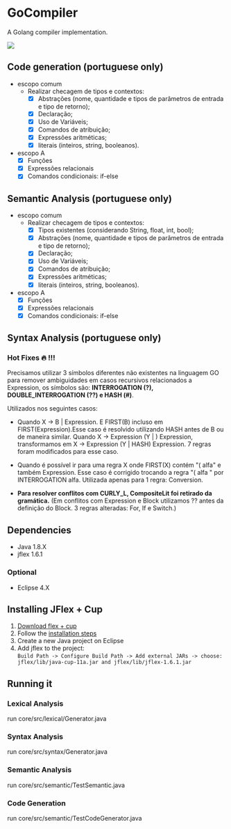 # GoCompiler

A Golang compiler implementation.

![](https://www.devteam.space/blog/wp-content/uploads/2017/03/gopher_head-min.png)

## Code generation (portuguese only)

* escopo comum
   * Realizar checagem de tipos e contextos:
     - [X] Abstrações (nome, quantidade e tipos de parâmetros de entrada e tipo de retorno);
     - [X] Declaração;
     - [X] Uso de Variáveis;
     - [X] Comandos de atribuição;
     - [X] Expressões aritméticas;
     - [X] literais (inteiros, string, booleanos).

* escopo A
     - [X] Funções
     - [X] Expressões relacionais
     - [X] Comandos condicionais: if-else

## Semantic Analysis (portuguese only)

* escopo comum
   * Realizar checagem de tipos e contextos:
     - [x] Tipos existentes (considerando String, float, int, bool);
     - [X] Abstrações (nome, quantidade e tipos de parâmetros de entrada e tipo de retorno);
     - [X] Declaração;
     - [X] Uso de Variáveis;
     - [X] Comandos de atribuição;
     - [X] Expressões aritméticas;
     - [X] literais (inteiros, string, booleanos).

* escopo A
     - [X] Funções
     - [X] Expressões relacionais
     - [X] Comandos condicionais: if-else

## Syntax Analysis (portuguese only)

### Hot Fixes :fire: !!!

Precisamos utilizar 3 símbolos diferentes não existentes na linguagem GO para remover ambiguidades em casos recursivos relacionados a Expression, os símbolos são: **INTERROGATION (?), DOUBLE_INTERROGATION (??) e HASH (#)**.

Utilizados nos seguintes casos:

* Quando X -> B | Expression. E FIRST(B) incluso em FIRST(Expression).Esse caso é resolvido utilizando HASH antes de B ou de maneira similar. Quando X -> Expression (Y | ) Expression, transformamos em X -> Expression (Y | HASH) Expression. 7 regras foram modificados para esse caso.

* Quando é possível ir para uma regra X onde FIRST(X) contém "( alfa" e também Expression. Esse caso é corrigido trocando a regra "( alfa " por INTERROGATION alfa. Utilizada apenas para 1 regra: Conversion.

* **Para resolver conflitos com CURLY_L, CompositeLit foi retirado da gramática.** (Em conflitos com Expression e Block utilizamos ?? antes da definição do Block. 3 regras alteradas: For, If e Switch.)

## Dependencies

* Java 1.8.X
* jflex 1.6.1

### Optional

* Eclipse 4.X

## Installing JFlex + Cup

1. [Download flex + cup](http://jflex.de/download.html)
2. Follow the [installation steps](http://jflex.de/installing.html)
3. Create a new Java project on Eclipse
4. Add jflex to the project:  
`Build Path -> Configure Build Path -> Add external JARs -> choose: jflex/lib/java-cup-11a.jar and jflex/lib/jflex-1.6.1.jar`

## Running it

### Lexical Analysis

run core/src/lexical/Generator.java

### Syntax Analysis

run core/src/syntax/Generator.java

### Semantic Analysis

run core/src/semantic/TestSemantic.java

### Code Generation

run core/src/semantic/TestCodeGenerator.java
